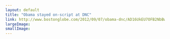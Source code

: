 ```yaml
---
layout: default
title: "Obama stayed on-script at DNC"
link: http://www.bostonglobe.com/2012/09/07/obama-dnc/AD16UkEU7OFB2NbBw8TRkM/story.html
largeImage: 
smallImage: 
---
```


